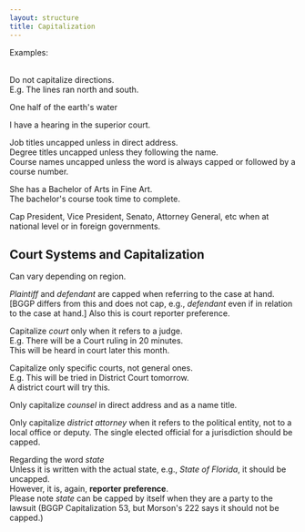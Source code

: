 ```yaml
---
layout: structure
title: Capitalization
---
```

Examples:  
<br>  

Do not capitalize directions.  
E.g. The lines ran north and south.  

One half of the earth's water  

I have a hearing in the superior court.  

Job titles uncapped unless in direct address.  
Degree titles uncapped unless they following the name.  
Course names uncapped unless the word is always capped or followed by a course number.  

She has a Bachelor of Arts in Fine Art.  
The bachelor's course took time to complete.  

Cap President, Vice President, Senato, Attorney General, etc when at national level or in foreign governments.  


## Court Systems and Capitalization  
Can vary depending on region.  


*Plaintiff* and *defendant* are capped when referring to the case at hand. [BGGP differs from this and does not cap, e.g., *defendant* even if in relation to the case at hand.]  Also this is court reporter preference.

Capitalize *court* only when it refers to a judge.  
E.g. There will be a Court ruling in 20 minutes.  
This will be heard in court later this month.  

Capitalize only specific courts, not general ones.  
E.g. This will be tried in District Court tomorrow.  
A district court will try this.  

Only capitalize *counsel* in direct address and as a name title.  

Only capitalize *district attorney*  when it refers to the political entity, not to a local office or deputy. The single elected official for a jurisdiction should be capped.  

Regarding the word *state*  
Unless it is written with the actual state, e.g., *State of Florida*, it should be uncapped.  
However, it is, again, **reporter preference**.  
Please note *state* can be capped by itself when they are a party to the lawsuit (BGGP Capitalization 53, but Morson's 222 says it should not be capped.)












